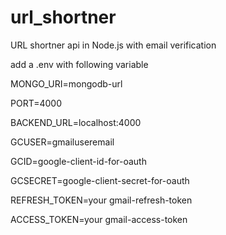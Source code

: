 # url_shortner
URL shortner api in Node.js with email verification

add a .env with following variable

MONGO_URI=mongodb-url

PORT=4000

BACKEND_URL=localhost:4000

GCUSER=gmailuseremail

GCID=google-client-id-for-oauth

GCSECRET=google-client-secret-for-oauth

REFRESH_TOKEN=your gmail-refresh-token

ACCESS_TOKEN=your gmail-access-token
